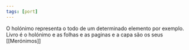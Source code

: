 ```yaml
---
tags: [port]
---
```


O holónimo representa o todo de um determinado elemento por exemplo. Livro é o holónimo e as folhas e as paginas e a capa são os seus [[Merónimos]]